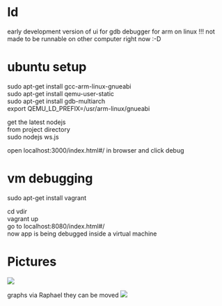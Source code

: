 ld
==
early development version of ui for gdb debugger for arm on linux !!!
not made to be runnable on other computer right now  :-D 

ubuntu setup
==

  sudo apt-get install gcc-arm-linux-gnueabi <br/>
  sudo apt-get install qemu-user-static <br/>
  sudo apt-get install gdb-multiarch <br/>
  export QEMU_LD_PREFIX=/usr/arm-linux/gnueabi <br/>


get the latest nodejs<br/>
from project directory<br/>
  sudo nodejs ws.js<br/>

open localhost:3000/index.html#/ in browser and click debug

vm debugging
==

sudo apt-get install vagrant

cd vdir<br/>
vagrant up<br/>
go to localhost:8080/index.html#/<br/>
now app is being debugged inside a virtual machine<br/>


Pictures
==
![](https://raw.github.com/NikolaMandic/ld/master/a.png)

graphs via Raphael they can be moved
![](https://raw.github.com/NikolaMandic/ld/master/b.png)
